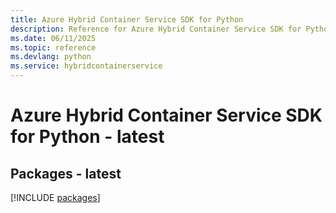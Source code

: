 ```yaml
---
title: Azure Hybrid Container Service SDK for Python
description: Reference for Azure Hybrid Container Service SDK for Python
ms.date: 06/11/2025
ms.topic: reference
ms.devlang: python
ms.service: hybridcontainerservice
---
```

# Azure Hybrid Container Service SDK for Python - latest
## Packages - latest
[!INCLUDE [packages](hybrid-container-service-index.md)]
